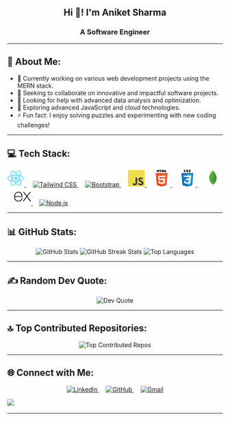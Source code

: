 <h2 align="center">Hi 👋! I'm Aniket Sharma</h2>
<h3 align="center">A Software Engineer</h3>

---

## 💫 About Me:
- 🔭 Currently working on various web development projects using the MERN stack.
- 👯 Seeking to collaborate on innovative and impactful software projects.
- 🤝 Looking for help with advanced data analysis and optimization.
- 🌱 Exploring advanced JavaScript and cloud technologies.
- ⚡ Fun fact: I enjoy solving puzzles and experimenting with new coding challenges!

---

## 💻 Tech Stack:
<p align="left">
  <a href="https://reactjs.org/" target="_blank" rel="noreferrer">
    <img src="https://raw.githubusercontent.com/devicons/devicon/master/icons/react/react-original.svg" alt="React" width="40" height="40"/>
  </a>
  &nbsp; &nbsp;  <!-- Add spaces -->
  <a href="https://tailwindcss.com/" target="_blank" rel="noreferrer">
    <img src="https://cdn.worldvectorlogo.com/logos/tailwind-css-2.svg" alt="Tailwind CSS" width="40" height="40"/>
  </a>
  &nbsp; &nbsp;  <!-- Add spaces -->
  <a href="https://getbootstrap.com/" target="_blank" rel="noreferrer">
    <img src="https://cdn.worldvectorlogo.com/logos/bootstrap-5-1.svg" alt="Bootstrap" width="40" height="40"/>
  </a>
  &nbsp; &nbsp;  <!-- Add spaces -->
  <a href="https://www.javascript.com/" target="_blank" rel="noreferrer">
    <img src="https://raw.githubusercontent.com/devicons/devicon/master/icons/javascript/javascript-original.svg" alt="JavaScript" width="40" height="40"/>
  </a>
  &nbsp; &nbsp;  <!-- Add spaces -->
  <a href="https://www.w3.org/html/" target="_blank" rel="noreferrer">
    <img src="https://raw.githubusercontent.com/devicons/devicon/master/icons/html5/html5-original-wordmark.svg" alt="HTML5" width="40" height="40"/>
  </a>
  &nbsp; &nbsp;  <!-- Add spaces -->
  <a href="https://www.w3schools.com/css/" target="_blank" rel="noreferrer">
    <img src="https://raw.githubusercontent.com/devicons/devicon/master/icons/css3/css3-original-wordmark.svg" alt="CSS3" width="40" height="40"/>
  </a>
  &nbsp; &nbsp;  <!-- Add spaces -->
  <a href="https://www.mongodb.com/" target="_blank" rel="noreferrer">
    <img src="https://raw.githubusercontent.com/devicons/devicon/master/icons/mongodb/mongodb-original.svg" alt="MongoDB" width="40" height="40"/>
  </a>
  &nbsp; &nbsp;  <!-- Add spaces -->
  <a href="https://expressjs.com/" target="_blank" rel="noreferrer" >
    <img src="https://raw.githubusercontent.com/devicons/devicon/master/icons/express/express-original.svg" alt="Express.js" width="40" height="40"/>
  </a>
  &nbsp; &nbsp;  <!-- Add spaces -->
  <a href="https://nodejs.org/" target="_blank" rel="noreferrer">
    <img src="https://cdn.worldvectorlogo.com/logos/nodejs-icon.svg" alt="Node.js" width="40" height="40"/>
  </a>
</p>

---

## 📊 GitHub Stats:
<div align="center">
  <img src="https://github-readme-stats.vercel.app/api?username=AniketSharma-dev&theme=dark&hide_border=false&include_all_commits=false&count_private=false" height="150" alt="GitHub Stats"/>
  <img src="https://github-readme-streak-stats.herokuapp.com/?user=AniketSharma-dev&theme=dark&hide_border=false" height="150" alt="GitHub Streak Stats"/>
  <img src="https://github-readme-stats.vercel.app/api/top-langs/?username=AniketSharma-dev&theme=dark&hide_border=false&include_all_commits=false&count_private=false&layout=compact" height="150" alt="Top Languages"/>
</div>

---

## ✍️ Random Dev Quote:
<div align="center">
  <img src="https://quotes-github-readme.vercel.app/api?type=horizontal&theme=gruvbox" alt="Dev Quote"/>
</div>

---

## 🔝 Top Contributed Repositories:
<div align="center">
  <img src="https://github-contributor-stats.vercel.app/api?username=AniketSharma-dev&limit=5&theme=dark&combine_all_yearly_contributions=true" alt="Top Contributed Repos"/>
</div>

---

## 🌐 Connect with Me:
<p align="center">
  <a href="https://www.linkedin.com/in/aniketsharma-dev" target="_blank">
    <img src="https://cdn.worldvectorlogo.com/logos/linkedin-icon-2.svg" alt="LinkedIn" width="40" height="40" />
  </a>
  &nbsp; &nbsp;  <!-- Add spaces -->
  <a href="https://github.com/your-github-username" target="_blank">
    <img src="https://cdn.worldvectorlogo.com/logos/github-icon.svg" alt="GitHub" width="40" height="40" />
  </a>
  &nbsp; &nbsp;  <!-- Add spaces -->
  <a href="mailto:aniketsharma.xo@gmail.com" target="_blank">
    <img src="https://cdn.worldvectorlogo.com/logos/gmail-icon-2.svg" alt="Gmail" width="40" height="40" />
  </a>
</p>


[![](https://visitcount.itsvg.in/api?id=AniketSharma-dev&icon=7&color=11)](https://visitcount.itsvg.in)

---
